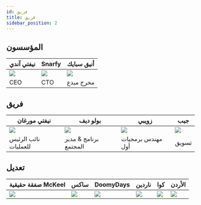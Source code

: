 ```yaml
---
id: فريق
title: فريق
sidebar_position: 2
---
```


## المؤسسون

| نيفتي آندي              | Snarfy               | أنيق سبايك               |
| ----------------------- | -------------------- | ------------------------ |
| ![](/img/NiftyAndy.png) | ![](/img/snarfy.png) | ![](/img/NiftySpike.png) |
| CEO                     | CTO                  | مخرج مبدع                |

## فريق

| نيفتي مورغان              | بولو ديف              | زويبي               | جيب                 |
| ------------------------- | --------------------- | ------------------- | ------------------- |
| ![](/img/NiftyMorgan.png) | ![](/img/bolo.png)    | ![](/img/zoiby.png) | ![](/img/jeppe.png) |
| نائب الرئيس للعمليات      | برنامج & مدير المجتمع | مهندس برمجيات أول   | تسويق               |

## تعديل

| صفقة حقيقية McKeel     | ساكس               | DoomyDays           | ناردين             | كوا               | الأردن               |
| ---------------------- | ------------------ | ------------------- | ------------------ | ----------------- | -------------------- |
| ![](/img/realdeal.png) | ![](/img/sacx.png) | ![](/img/doomy.png) | ![](/img/nard.png) | ![](/img/koa.png) | ![](/img/jordan.png) |
